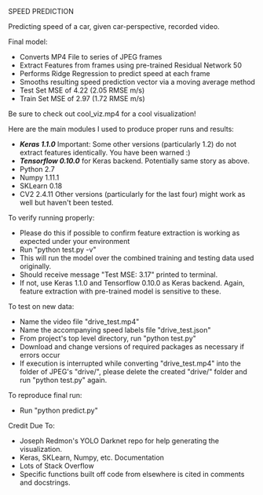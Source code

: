 SPEED PREDICTION

Predicting speed of a car, given car-perspective, recorded video.

Final model:
- Converts MP4 File to series of JPEG frames
- Extract Features from frames using pre-trained Residual Network 50
- Performs Ridge Regression to predict speed at each frame
- Smooths resulting speed prediction vector via a moving average method
- Test Set MSE of 4.22 (2.05 RMSE m/s)
- Train Set MSE of 2.97 (1.72 RMSE m/s)

Be sure to check out cool_viz.mp4 for a cool visualization!

Here are the main modules I used to produce proper runs and results:
- ***Keras 1.1.0*** Important: Some other versions (particularly 1.2)
    do not extract features identically. You have been warned :)
- ***Tensorflow 0.10.0*** for Keras backend. Potentially same story as above.
- Python 2.7
- Numpy 1.11.1
- SKLearn 0.18
- CV2 2.4.11
Other versions (particularly for the last four) might work as well but haven't been tested.

To verify running properly:
- Please do this if possible to confirm feature extraction is working
    as expected under your environment
- Run "python test.py -v"
- This will run the model over the combined training and testing data used originally.
- Should receive message "Test MSE: 3.17" printed to terminal.
- If not, use Keras 1.1.0 and Tensorflow 0.10.0 as Keras backend.
    Again, feature extraction with pre-trained model is sensitive to these.

To test on new data:
- Name the video file "drive_test.mp4"
- Name the accompanying speed labels file "drive_test.json"
- From project's top level directory, run "python test.py"
- Download and change versions of required packages as necessary if errors occur
- If execution is interrupted while converting "drive_test.mp4" into the folder of JPEG's
    "drive/", please delete the created "drive/" folder and run "python test.py" again.

To reproduce final run:
- Run "python predict.py"

Credit Due To:
- Joseph Redmon's YOLO Darknet repo for help generating the visualization.
- Keras, SKLearn, Numpy, etc. Documentation
- Lots of Stack Overflow
- Specific functions built off code from elsewhere is cited in comments and docstrings.
